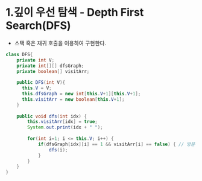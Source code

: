 1.깊이 우선 탐색 - Depth First Search(DFS)
=========================
* 스택 혹은 재귀 호출을 이용하여 구현한다.
```java
class DFS{
    private int V;
    private int[][] dfsGraph;
    private boolean[] visitArr;
  
    public DFS(int V){
      this.V = V;
      this.dfsGraph = new int[this.V+1][this.V+1];
      this.visitArr = new boolean[this.V+1];
    }
    
    public void dfs(int idx) {
        this.visitArr[idx] = true;
        System.out.print(idx + " "); 
        
        for(int i=1; i <= this.V; i++) {
            if(dfsGraph[idx][i] == 1 && visitArr[i] == false) { // 방문하지 않았으며, 정점이 연결되어 있는 경우.
                dfs(i);
            }
        }
    }
}
```
